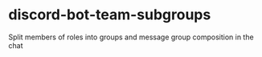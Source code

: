 # discord-bot-team-subgroups
Split members of roles into groups and message group composition in the chat

